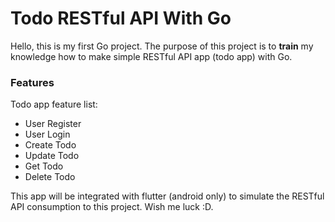 # Todo RESTful API With Go

Hello, this is my first Go project. The purpose of this project is to **train** my knowledge how to make simple RESTful API app (todo app) with Go.

### Features
Todo app feature list:
- User Register
- User Login
- Create Todo
- Update Todo
- Get Todo
- Delete Todo

This app will be integrated with flutter (android only) to simulate the RESTful API consumption to this project.
Wish me luck :D.
